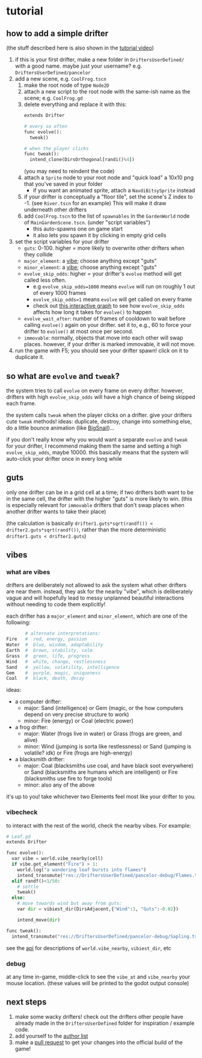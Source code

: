 # tutorial

## how to add a simple drifter

(the stuff described here is also shown in the [tutorial video](https://youtu.be/zHSClw8jJzw))

1. if this is your first drifter, make a new folder in `DriftersUserDefined/` with a good name. maybe just your username? e.g. `DriftersUserDefined/pancelor`
2. add a new scene, e.g. `CoolFrog.tscn`
    1. make the root node of type `Node2D`
    2. attach a new script to the root node with the same-ish name as the scene; e.g. `CoolFrog.gd`
    3. delete everything and replace it with this:
        ```python
        extends Drifter

        # every so often
        func evolve():
          tweak()

        # when the player clicks
        func tweak():
          intend_clone(DirsOrthogonal[randi()%4])
        ```
        (you may need to reindent the code)
    4. attach a `Sprite` node to your root node and "quick load" a 10x10 png that you've saved in your folder
        * if you want an animated sprite, attach a `NavdiBitsySprite` instead
    5. if your drifter is conceptually a "floor tile", set the scene's Z index to -1. (see `River.tscn` for an example) This will make it draw underneath other drifters
    6. add `CoolFrog.tscn` to the list of `spawnables` in the `GardenWorld` node of `MainGardenScene.tscn`. (under "script variables")
        * this auto-spawns one on game start
        * it also lets you spawn it by clicking in empty grid cells
3. set the script variables for your drifter
    * `guts`: 0-100. higher = more likely to overwrite other drifters when they collide
    * `major_element`: a [vibe](#vibes); choose anything except "guts"
    * `minor_element`: a [vibe](#vibes); choose anything except "guts"
    * `evolve_skip_odds`: higher = your drifter's `evolve` method will get called less often.
        * e.g `evolve_skip_odds=1000` means `evolve` will run on roughly 1 out of every 1000 frames
        * `evolve_skip_odds=1` means `evolve` will get called on every frame
        * check out [this interactive graph](https://www.desmos.com/calculator/zuytpcsbha) to see how `evolve_skip_odds` affects how long it takes for `evolve()` to happen
    * `evolve_wait_after`: number of frames of cooldown to wait before calling `evolve()` again on your drifter. set it to, e.g., 60 to force your drifter to `evolve()` at most once per second.
    * `immovable`: normally, objects that move into each other will swap places. however, if your drifter is marked immovable, it will not move.
4. run the game with F5; you should see your drifter spawn! click on it to duplicate it.

## so what are `evolve` and `tweak`?

the system tries to call `evolve` on every frame on every drifter. however, drifters with high `evolve_skip_odds` will have a high chance of being skipped each frame.

the system calls `tweak` when the player clicks on a drifter. give your drifters cute `tweak` methods! ideas: duplicate, destroy, change into something else, do a little bounce animation (like [BigSnail](../DriftersUserDefined/droqen-test/BigSnail.gd))...

if you don't really know why you would want a separate `evolve` and `tweak` for your drifter, I recommend making them the same and setting a high `evolve_skip_odds`, maybe 10000. this basically means that the system will auto-click your drifter once in every long while

## guts

only one drifter can be in a grid cell at a time; if two drifters both want to be in the same cell, the drifter with the higher "guts" is more likely to win. (this is especially relevant for `immovable` drifters that don't swap places when another drifter wants to take their place)

(the calculation is basically `drifter1.guts*sqrt(randf()) < drifter2.guts*sqrt(randf())`, rather than the more deterministic `drifter1.guts < drifter2.guts`)

## vibes

### what are vibes

drifters are deliberately not allowed to ask the system what other drifters are near them. instead, they ask for the nearby "vibe", which is deliberately vague and will hopefully lead to messy unplanned beautiful interactions without needing to code them explicitly!

each drifter has a `major_element` and `minor_element`, which are one of the following:

```python
       # alternate interpretations:
Fire   #  red, energy, passion
Water  #  blue, wisdom, adaptability
Earth  #  brown, stability, calm
Grass  #  green, life, progress
Wind   #  white, change, restlessness
Sand   #  yellow, volatility, intelligence
Gem    #  purple, magic, uniqueness
Coal   #  black, death, decay
```

ideas:
* a computer drifter:
    * major: Sand (intelligence) or Gem (magic, or the how computers depend on very precise structure to work)
    * minor: Fire (energy) or Coal (electric power)
* a frog drifter:
    * major: Water (frogs live in water) or Grass (frogs are green, and alive)
    * minor: Wind (jumping is sorta like restlessness) or Sand (jumping is volatile? idk) or Fire (frogs are high-energy)
* a blacksmith drifter:
    * major: Coal (blacksmiths use coal, and have black soot everywhere) or Sand (blacksmiths are humans which are intelligent) or Fire (blacksmiths use fire to forge tools)
    * minor: also any of the above

it's up to you! take whichever two Elements feel most like your drifter to you.

### vibecheck

to interact with the rest of the world, check the nearby vibes. For example:

```python
# Leaf.gd
extends Drifter

func evolve():
  var vibe = world.vibe_nearby(cell)
  if vibe.get_element("Fire") > 1:
    world.log("a wandering leaf bursts into flames")
    intend_transmute("res://DriftersUserDefined/pancelor-debug/Flames.tscn")
  elif randf()<1/50:
    # settle
    tweak()
  else:
    # move towards wind but away from guts:
    var dir = vibiest_dir(DirsAdjacent,{"Wind":1, "Guts":-0.02})

    intend_move(dir)

func tweak():
  intend_transmute("res://DriftersUserDefined/pancelor-debug/Sapling.tscn")
```

see the [api](./api.md) for descriptions of `world.vibe_nearby`, `vibiest_dir`, etc

### debug

at any time in-game, middle-click to see the `vibe_at` and `vibe_nearby` your mouse location. (these values will be printed to the godot output console)

## next steps

1. make some wacky drifters! check out the drifters other people have already made in the `DriftersUserDefined` folder for inspiration / example code.
2. add yourself to the [author list](../authors.md)
3. make a [pull request](./how2git.md) to get your changes into the official build of the game!
